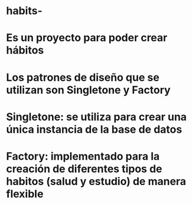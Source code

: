 # habits-

# Es un proyecto para poder crear hábitos
# Los patrones de diseño que se utilizan son Singletone y Factory

# Singletone: se utiliza para crear una única instancia de la base de datos
# Factory: implementado para la creación de diferentes tipos de habitos (salud y estudio) de manera flexible 
